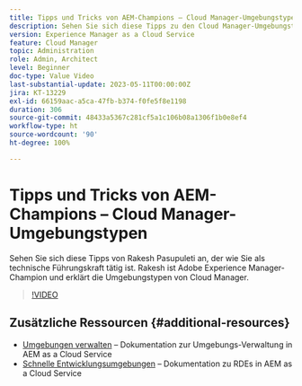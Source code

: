 ```yaml
---
title: Tipps und Tricks von AEM-Champions – Cloud Manager-Umgebungstypen
description: Sehen Sie sich diese Tipps zu den Cloud Manager-Umgebungstypen von AEM-Champion und -Experte Rakesh Pasupuleti an.
version: Experience Manager as a Cloud Service
feature: Cloud Manager
topic: Administration
role: Admin, Architect
level: Beginner
doc-type: Value Video
last-substantial-update: 2023-05-11T00:00:00Z
jira: KT-13229
exl-id: 66159aac-a5ca-47fb-b374-f0fe5f8e1198
duration: 306
source-git-commit: 48433a5367c281cf5a1c106b08a1306f1b0e8ef4
workflow-type: ht
source-wordcount: '90'
ht-degree: 100%

---
```


# Tipps und Tricks von AEM-Champions – Cloud Manager-Umgebungstypen

Sehen Sie sich diese Tipps von Rakesh Pasupuleti an, der wie Sie als technische Führungskraft tätig ist. Rakesh ist Adobe Experience Manager-Champion und erklärt die Umgebungstypen von Cloud Manager.

>[!VIDEO](https://video.tv.adobe.com/v/3419297?quality=12&learn=on)

## Zusätzliche Ressourcen {#additional-resources}

* [Umgebungen verwalten](https://experienceleague.adobe.com/docs/experience-manager-cloud-service/content/implementing/using-cloud-manager/manage-environments.html?lang=de) – Dokumentation zur Umgebungs-Verwaltung in AEM as a Cloud Service
* [Schnelle Entwicklungsumgebungen](https://experienceleague.adobe.com/docs/experience-manager-cloud-service/content/implementing/developing/rapid-development-environments.html?lang=de) – Dokumentation zu RDEs in AEM as a Cloud Service

